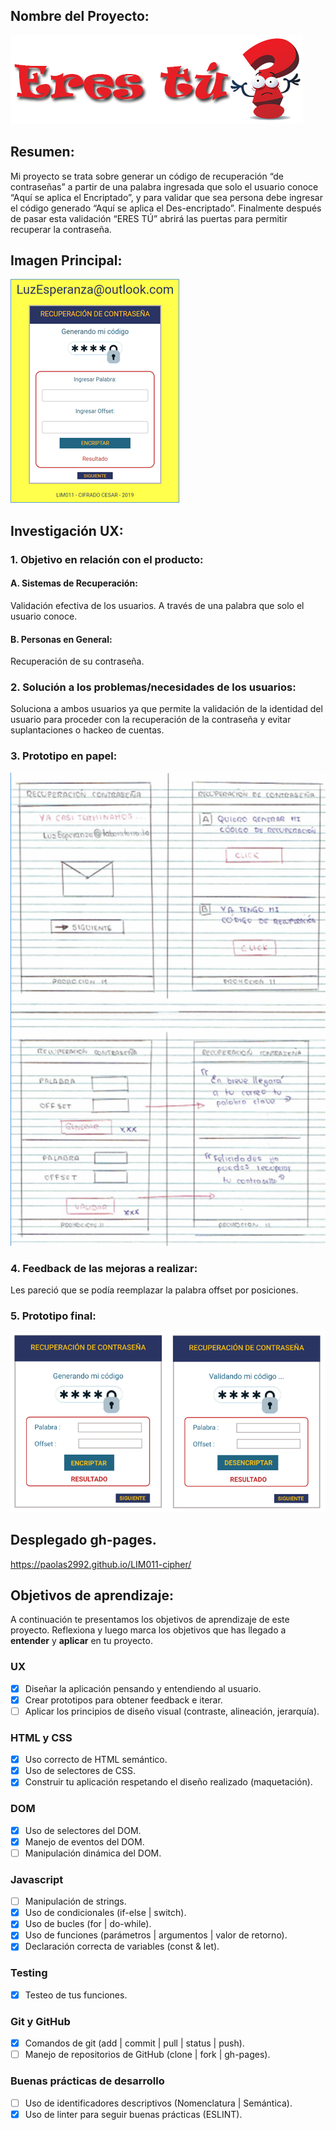 ## Nombre del Proyecto:

![Titulo](https://github.com/PaolaS2992/LIM011-cipher/blob/master/img/img-Readme/Titulo.png)

## Resumen:
Mi proyecto se trata sobre generar un código de recuperación “de contraseñas” a partir de una palabra ingresada que solo el usuario conoce “Aquí se aplica el Encriptado”, y para validar que sea persona debe ingresar el código generado “Aquí se aplica el Des-encriptado”. Finalmente después de pasar esta validación “ERES TÚ” abrirá las puertas para permitir recuperar la contraseña.

## Imagen Principal:

![01](https://github.com/PaolaS2992/LIM011-cipher/blob/master/img/img-Readme/01.png)

## Investigación UX:

### 1. Objetivo en relación con el producto:
  #### A. Sistemas de Recuperación:
  Validación efectiva de los usuarios. A través de una palabra que solo el usuario conoce.
  #### B. Personas en General:
  Recuperación de su contraseña.

### 2. Solución a los problemas/necesidades de los usuarios:
Soluciona a ambos usuarios ya que permite la validación de la identidad del usuario para proceder con la recuperación de la contraseña y evitar suplantaciones o hackeo de cuentas.

### 3. Prototipo en papel:

![02](https://github.com/PaolaS2992/LIM011-cipher/blob/master/img/img-Readme/02.png)

### 4. Feedback de las mejoras a realizar:
Les pareció que se podía reemplazar la palabra offset por posiciones.

### 5. Prototipo final:

![03](https://github.com/PaolaS2992/LIM011-cipher/blob/master/img/img-Readme/03.png)

## Desplegado gh-pages.

https://paolas2992.github.io/LIM011-cipher/

## Objetivos de aprendizaje:

A continuación te presentamos los objetivos de aprendizaje de este proyecto. Reflexiona y luego marca los objetivos que has llegado a **entender** y **aplicar** en tu proyecto.

### UX

- [x] Diseñar la aplicación pensando y entendiendo al usuario.
- [x] Crear prototipos para obtener feedback e iterar.
- [ ] Aplicar los principios de diseño visual (contraste, alineación, jerarquía).

### HTML y CSS

- [x] Uso correcto de HTML semántico.
- [x] Uso de selectores de CSS.
- [x] Construir tu aplicación respetando el diseño realizado (maquetación).

### DOM

- [x] Uso de selectores del DOM.
- [x] Manejo de eventos del DOM.
- [ ] Manipulación dinámica del DOM.

### Javascript

- [ ] Manipulación de strings.
- [x] Uso de condicionales (if-else | switch).
- [x] Uso de bucles (for | do-while).	
- [x] Uso de funciones (parámetros | argumentos | valor de retorno).
- [x] Declaración correcta de variables (const & let).

### Testing
- [x] Testeo de tus funciones.

### Git y GitHub
- [x] Comandos de git (add | commit | pull | status | push).
- [ ] Manejo de repositorios de GitHub (clone | fork | gh-pages).

### Buenas prácticas de desarrollo
- [ ] Uso de identificadores descriptivos (Nomenclatura | Semántica).
- [x] Uso de linter para seguir buenas prácticas (ESLINT).
